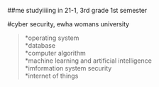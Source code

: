 
##me studyiiiing in 21-1, 3rd grade 1st semester    
     
#cyber security, ewha womans university    


>*operating system    
>*database    
>*computer algorithm    
>*machine learning and artificial intelligence    
>*imformation system security   
>*internet of things    

 
